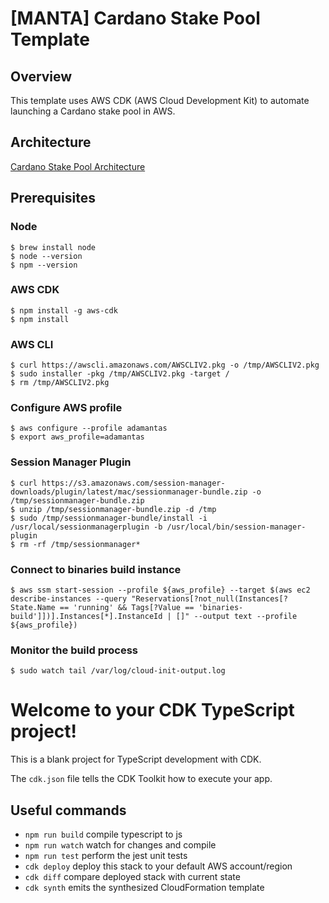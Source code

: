 # [MANTA] Cardano Stake Pool Template
## Overview
This template uses AWS CDK (AWS Cloud Development Kit) to automate launching a Cardano stake pool in AWS.
 


## Architecture
[Cardano Stake Pool Architecture](https://github.com/adamantas/cardano-stake-pool/blob/dev/images/cardano-stake-pool-architecture.png?raw=true)

## Prerequisites
### Node
```
$ brew install node
$ node --version
$ npm --version
```
### AWS CDK
```
$ npm install -g aws-cdk
$ npm install
```

### AWS CLI
```
$ curl https://awscli.amazonaws.com/AWSCLIV2.pkg -o /tmp/AWSCLIV2.pkg
$ sudo installer -pkg /tmp/AWSCLIV2.pkg -target /
$ rm /tmp/AWSCLIV2.pkg
```

### Configure AWS profile
```
$ aws configure --profile adamantas
$ export aws_profile=adamantas
```

### Session Manager Plugin
```
$ curl https://s3.amazonaws.com/session-manager-downloads/plugin/latest/mac/sessionmanager-bundle.zip -o /tmp/sessionmanager-bundle.zip
$ unzip /tmp/sessionmanager-bundle.zip -d /tmp
$ sudo /tmp/sessionmanager-bundle/install -i /usr/local/sessionmanagerplugin -b /usr/local/bin/session-manager-plugin
$ rm -rf /tmp/sessionmanager*
```

### Connect to binaries build instance
```
$ aws ssm start-session --profile ${aws_profile} --target $(aws ec2 describe-instances --query "Reservations[?not_null(Instances[?State.Name == 'running' && Tags[?Value == 'binaries-build']])].Instances[*].InstanceId | []" --output text --profile ${aws_profile})

```

### Monitor the build process
```
$ sudo watch tail /var/log/cloud-init-output.log 
```


# Welcome to your CDK TypeScript project!

This is a blank project for TypeScript development with CDK.

The `cdk.json` file tells the CDK Toolkit how to execute your app.

## Useful commands

 * `npm run build`   compile typescript to js
 * `npm run watch`   watch for changes and compile
 * `npm run test`    perform the jest unit tests
 * `cdk deploy`      deploy this stack to your default AWS account/region
 * `cdk diff`        compare deployed stack with current state
 * `cdk synth`       emits the synthesized CloudFormation template
